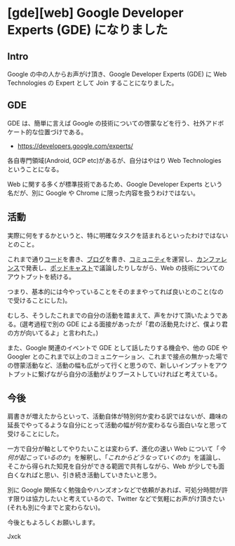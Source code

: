 # [gde][web] Google Developer Experts (GDE) になりました

## Intro

Google の中の人からお声がけ頂き、Google Developer Experts (GDE) に Web Technologies の Expert として Join することになりました。


## GDE

GDE は、簡単に言えば Google の技術についての啓蒙などを行う、社外アドボケート的な位置づけである。

- https://developers.google.com/experts/

各自専門領域(Android, GCP etc)があるが、自分はやはり Web Technologies ということになる。

Web に関する多くが標準技術であるため、Google Developer Experts という名だが、別に Google や Chrome に限った内容を扱うわけではない。


## 活動

実際に何をするかというと、特に明確なタスクを詰まれるといったわけではないとのこと。

これまで通り[コード](https://github.com/jxck)を書き、[ブログ](https://blog.jxck.io)を書き、[コミュニティ](https://http2.info)を運営し、[カンファレンス](https://nextwebconf.connpass.com)で発表し、[ポッドキャスト](https://mozaic.fm)で議論したりしながら、Web の技術についてのアウトプットを続ける。

つまり、基本的には今やっていることをそのままやってれば良いとのこと(なので受けることにした)。

むしろ、そうしたこれまでの自分の活動を踏まえて、声をかけて頂いたようである。(選考過程で別の GDE による面接があったが「君の活動見たけど、僕より君の方が向いてるよ」と言われた。)

また、Google 関連のイベントで GDE として話したりする機会や、他の GDE や Googler とのこれまで以上のコミュニケーション、これまで接点の無かった場での啓蒙活動など、活動の幅も広がって行くと思うので、新しいインプットをアウトプットに繋げながら自分の活動がよりブーストしていければと考えている。


## 今後

肩書きが増えたからといって、活動自体が特別何か変わる訳ではないが、趣味の延長でやってるような自分にとって活動の幅が何か変わるなら面白いなと思って受けることにした。

一方で自分が軸としてやりたいことは変わらず、進化の速い Web について「*今何が起こっているのか*」を解釈し、「*これからどうなっていくのか*」を議論し、そこから得られた知見を自分ができる範囲で共有しながら、Web が少しでも面白くなればと思い、引き続き活動していきたいと思う。

別に Google 関係なく勉強会やハンズオンなどで依頼があれば、可処分時間が許す限りは協力したいと考えているので、Twitter などで気軽にお声がけ頂きたい(それも別に今までと変わらない)。

今後ともよろしくお願いします。

Jxck